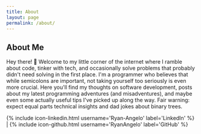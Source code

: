 ```yaml
---
title: About
layout: page
permalink: /about/
---
```

## About Me

Hey there! 👋 Welcome to my little corner of the internet where I ramble about code, tinker with tech, and occasionally solve problems that probably didn't need solving in the first place. I'm a programmer who believes that while semicolons are important, not taking yourself too seriously is even more crucial. Here you'll find my thoughts on software development, posts about my latest programming adventures (and misadventures), and maybe even some actually useful tips I've picked up along the way. Fair warning: expect equal parts technical insights and dad jokes about binary trees.

{% include icon-linkedin.html username='Ryan-Angelo' label='LinkedIn' %}  |  {% include icon-github.html username='RyanAngelo' label='GitHub' %}

